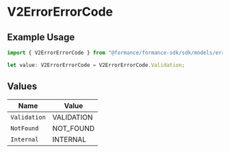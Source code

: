 # V2ErrorErrorCode

## Example Usage

```typescript
import { V2ErrorErrorCode } from "@formance/formance-sdk/sdk/models/errors";

let value: V2ErrorErrorCode = V2ErrorErrorCode.Validation;
```

## Values

| Name         | Value        |
| ------------ | ------------ |
| `Validation` | VALIDATION   |
| `NotFound`   | NOT_FOUND    |
| `Internal`   | INTERNAL     |